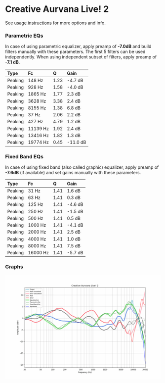 # Creative Aurvana Live! 2
See [usage instructions](https://github.com/jaakkopasanen/AutoEq#usage) for more options and info.

### Parametric EQs
In case of using parametric equalizer, apply preamp of **-7.0dB** and build filters manually
with these parameters. The first 5 filters can be used independently.
When using independent subset of filters, apply preamp of **-7.1 dB**.

| Type    | Fc       |    Q | Gain     |
|:--------|:---------|:-----|:---------|
| Peaking | 148 Hz   | 1.23 | -4.7 dB  |
| Peaking | 928 Hz   | 1.58 | -4.0 dB  |
| Peaking | 1865 Hz  | 1.77 | 2.3 dB   |
| Peaking | 3628 Hz  | 3.38 | 2.4 dB   |
| Peaking | 8155 Hz  | 1.38 | 6.8 dB   |
| Peaking | 37 Hz    | 2.06 | 2.2 dB   |
| Peaking | 427 Hz   | 4.79 | 1.2 dB   |
| Peaking | 11139 Hz | 1.92 | 2.4 dB   |
| Peaking | 13416 Hz | 1.82 | 1.3 dB   |
| Peaking | 19774 Hz | 0.45 | -11.0 dB |

### Fixed Band EQs
In case of using fixed band (also called graphic) equalizer, apply preamp of **-7.6dB**
(if available) and set gains manually with these parameters.

| Type    | Fc       |    Q | Gain    |
|:--------|:---------|:-----|:--------|
| Peaking | 31 Hz    | 1.41 | 1.6 dB  |
| Peaking | 63 Hz    | 1.41 | 0.3 dB  |
| Peaking | 125 Hz   | 1.41 | -4.6 dB |
| Peaking | 250 Hz   | 1.41 | -1.5 dB |
| Peaking | 500 Hz   | 1.41 | 0.5 dB  |
| Peaking | 1000 Hz  | 1.41 | -4.1 dB |
| Peaking | 2000 Hz  | 1.41 | 2.5 dB  |
| Peaking | 4000 Hz  | 1.41 | 1.0 dB  |
| Peaking | 8000 Hz  | 1.41 | 7.5 dB  |
| Peaking | 16000 Hz | 1.41 | -5.7 dB |

### Graphs
![](./Creative%20Aurvana%20Live!%202.png)